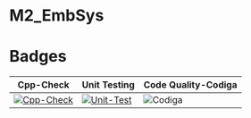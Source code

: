 # M2_EmbSys
# Badges
| Cpp-Check | Unit Testing | Code Quality-Codiga |
|-----------|---------------------|--------------|
| [![Cpp-Check](https://github.com/nimishpalod/M2_EmbSys/actions/workflows/CppCheck.yml/badge.svg)](https://github.com/nimishpalod/M2_EmbSys/actions/workflows/CppCheck.yml) | [![Unit-Test](https://github.com/nimishpalod/M2_EmbSys/actions/workflows/UnitTest.yml/badge.svg)](https://github.com/nimishpalod/M2_EmbSys/actions/workflows/UnitTest.yml)| ![Codiga](https://api.codiga.io/project/31753/status/svg) | 
